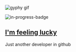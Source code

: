 ![gyphy gif](https://media1.giphy.com/media/SuBWzTEYby8olkQ0KX/giphy.gif?cid=bfae732288f91b81ad60113581664dd5366da63ecdef26e3&rid=giphy.gif&ct=g)

![in-progress-badge](https://img.shields.io/badge/IN-PROGRESS-brightgreen)

## [I'm feeling lucky](https://fct5mvs0s5.execute-api.us-east-2.amazonaws.com)

Just another developer in github
